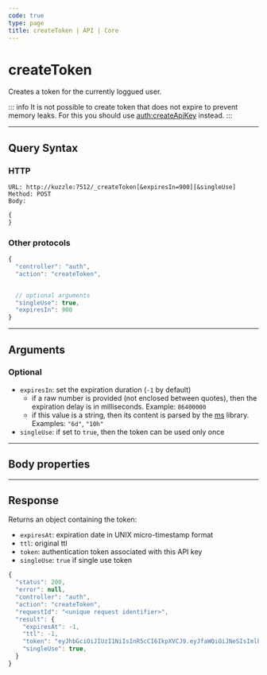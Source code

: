 ```yaml
---
code: true
type: page
title: createToken | API | Core
---
```


# createToken

<SinceBadge version="2.20.0"/>

Creates a token for the currently loggued user.

::: info
It is not possible to create token that does not expire to prevent memory leaks.
For this you should use [auth:createApiKey](/core/2/api/controllers/auth/create-api-key) instead.
:::

---

## Query Syntax

### HTTP

```http
URL: http://kuzzle:7512/_createToken[&expiresIn=900][&singleUse]
Method: POST
Body:
```

```js
{
}
```

### Other protocols

```js
{
  "controller": "auth",
  "action": "createToken",


  // optional arguments
  "singleUse": true,
  "expiresIn": 900
}
```

---

## Arguments

### Optional

- `expiresIn`: set the expiration duration (`-1` by default)
  - if a raw number is provided (not enclosed between quotes), then the expiration delay is in milliseconds. Example: `86400000`
  - if this value is a string, then its content is parsed by the [ms](https://www.npmjs.com/package/ms) library. Examples: `"6d"`, `"10h"`
- `singleUse`: if set to `true`, then the token can be used only once

---

## Body properties

---

## Response

Returns an object containing the token:

- `expiresAt`: expiration date in UNIX micro-timestamp format
- `ttl`: original ttl
- `token`: authentication token associated with this API key
- `singleUse`: `true` if single use token

```js
{
  "status": 200,
  "error": null,
  "controller": "auth",
  "action": "createToken",
  "requestId": "<unique request identifier>",
  "result": {
    "expiresAt": -1,
    "ttl": -1,
    "token": "eyJhbGciOiJIUzI1NiIsInR5cCI6IkpXVCJ9.eyJfaWQiOiJNeSIsImlhdCI6MTU3MzE4NTkzNSwiZXhwIjoxNTczMTg1OTM0fQ.08qAnSD03V0N1OcviGVUAZEjjv4DxULTgoQQwojn1PA",
    "singleUse": true,
  }
}
```
